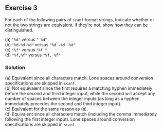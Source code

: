 ## Exercise 3
For each of the following pairs of `scanf` format strings, indicate whether or not the two strings are equivalent. If they're not, show how they can be distinguished.

(a) `"%d"` versus `" %d"`</br>
(b) `"%d-%d-%d"` versus `"%d -%d -%d"`</br>
(c) `"%f"` versus `"%f "`</br>
(d) `"%f,%f"` versus `"%f, %f"`

### Solution
(a) Equivalent since all characters match. Lone spaces around conversion specifications are skipped in `scanf`.</br>
(b) Not equivalent since the first requires a matching hyphen immediately before the second and third integer input, while the second will accept any number of spaces between the integer inputs (as long as a hyphen immediately precedes the second and third integer input).</br>
(c) Equivalent for the same reason as (a).</br>
(d) Equivalent since all characters match (including the comma immediately following the first integer input). Lone spaces around conversion specifications are skipped in `scanf`.